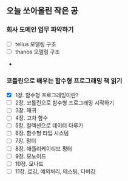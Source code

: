 ## 오늘 쏘아올린 작은 공

### 회사 도메인 업무 파악하기
- [ ] tellus 모델링 구조
- [ ] thanos 모델링 구조
- 
### 코틀린으로 배우는 함수형 프로그래밍 책 읽기
- [X] 1장. 함수형 프로그래밍이란?
- [ ] 2장. 코틀린으로 함수형 프로그래밍 시작하기
- [ ] 3장. 재귀
- [ ] 4장. 고차 함수
- [ ] 5장. 컬렉션으로 데이터 다루기
- [ ] 6장. 함수형 타입 시스템
- [ ] 7장. 펑터
- [ ] 8장. 애플리케이티브 펑터
- [ ] 9장. 모노이드
- [ ] 10장. 모나드
- [ ] 11장. 로깅, 예외처리, 테스팅, 디버깅